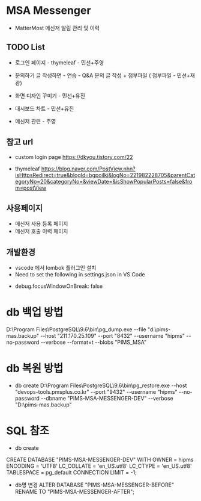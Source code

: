 # MSA Messenger

* MatterMost 메신저 알림 관리 및 이력


## TODO List
- 로그인 페이지 - thymeleaf - 민선+주영
- 문의하기 글 작성하면 - 연습 - Q&A 문의 글 작성 + 첨부파일 ( 첨부파일 - 민선+재광)
- 화면 디자인 꾸미기 - 민선+유진
- 대시보드 차트 - 민선+유진

- 메신저 관련 - 주영


## 참고 url 
- custom login page
https://dkyou.tistory.com/22

- thymeleaf
https://blog.naver.com/PostView.nhn?isHttpsRedirect=true&blogId=bgpoilkj&logNo=221982228705&parentCategoryNo=20&categoryNo=&viewDate=&isShowPopularPosts=false&from=postView



## 사용페이지

* 메신저 사용 등록 페이지 
* 메신저 호출 이력 페이지



## 개발환경
* vscode 에서 lombok 플러그인 설치
* Need to set the following in settings.json in VS Code
- debug.focusWindowOnBreak: false




# db 백업 방법

D:\Program Files\PostgreSQL\9.6\bin\pg_dump.exe --file "d:\\pims-mas.backup" --host "211.170.25.109" --port "8432" --username "hipms" --no-password --verbose --format=t --blobs "PIMS_MSA"

# db 복원 방법
- db create
D:\Program Files\PostgreSQL\9.6\bin\pg_restore.exe --host "devops-tools.pmsplus.co.kr" --port "9432" --username "hipms" --no-password --dbname "PIMS-MSA-MESSENGER-DEV" --verbose "D:\\pims-mas.backup"


# SQL 참조
- db create

CREATE DATABASE "PIMS-MSA-MESSENGER-DEV"
    WITH 
    OWNER = hipms
    ENCODING = 'UTF8'
    LC_COLLATE = 'en_US.utf8'
    LC_CTYPE = 'en_US.utf8'
    TABLESPACE = pg_default
    CONNECTION LIMIT = -1;

- db명 변경
ALTER DATABASE "PIMS-MSA-MESSENGER-BEFORE" RENAME TO "PIMS-MSA-MESSENGER-AFTER";
